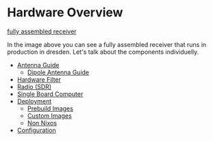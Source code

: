 # Hardware Overview

[fully assembled receiver](../resources/assembled_box.jpg)

In the image above you can see a fully assembled receiver that runs in production in dresden.
Let's talk about the components individuelly.

- [Antenna Guide](./chapter_4_2_antenna_guide.md)
  - [Dipole Antenna Guide](./chapter_4_2_1_dipole_antenna.md)
- [Hardware Filter](./chapter_4_3_hardware_filter.md)
- [Radio (SDR)](./chapter_4_4_radio.md)
- [Single Board Computer](./chapter_4_5_computer.md)
- [Deployment](./chapter_4_6_deployment.md)
  - [Prebuild Images](./chapter_4_6_1_prebuild_images.md)
  - [Custom Images](./chapter_4_6_2_custom_images.md)
  - [Non Nixos](./chapter_4_6_3_non_nixos.md)
- [Configuration](./chapter_4_7_configuration.md)

